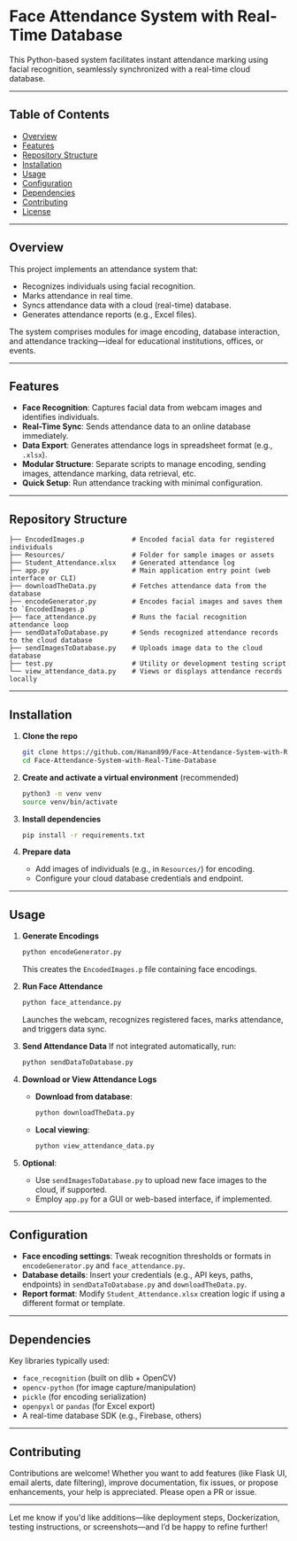# Face Attendance System with Real-Time Database

This Python-based system facilitates instant attendance marking using facial recognition, seamlessly synchronized with a real-time cloud database.

---

## Table of Contents

* [Overview](#overview)
* [Features](#features)
* [Repository Structure](#repository-structure)
* [Installation](#installation)
* [Usage](#usage)
* [Configuration](#configuration)
* [Dependencies](#dependencies)
* [Contributing](#contributing)
* [License](#license)

---

## Overview

This project implements an attendance system that:

* Recognizes individuals using facial recognition.
* Marks attendance in real time.
* Syncs attendance data with a cloud (real-time) database.
* Generates attendance reports (e.g., Excel files).

The system comprises modules for image encoding, database interaction, and attendance tracking—ideal for educational institutions, offices, or events.

---

## Features

* **Face Recognition**: Captures facial data from webcam images and identifies individuals.
* **Real-Time Sync**: Sends attendance data to an online database immediately.
* **Data Export**: Generates attendance logs in spreadsheet format (e.g., `.xlsx`).
* **Modular Structure**: Separate scripts to manage encoding, sending images, attendance marking, data retrieval, etc.
* **Quick Setup**: Run attendance tracking with minimal configuration.

---

## Repository Structure

```
├── EncodedImages.p            # Encoded facial data for registered individuals  
├── Resources/                 # Folder for sample images or assets  
├── Student_Attendance.xlsx    # Generated attendance log  
├── app.py                     # Main application entry point (web interface or CLI)  
├── downloadTheData.py         # Fetches attendance data from the database  
├── encodeGenerator.py         # Encodes facial images and saves them to `EncodedImages.p`  
├── face_attendance.py         # Runs the facial recognition attendance loop  
├── sendDataToDatabase.py      # Sends recognized attendance records to the cloud database  
├── sendImagesToDatabase.py    # Uploads image data to the cloud database  
├── test.py                    # Utility or development testing script  
└── view_attendance_data.py    # Views or displays attendance records locally
```

---

## Installation

1. **Clone the repo**

   ```bash
   git clone https://github.com/Hanan899/Face-Attendance-System-with-Real-Time-Database.git
   cd Face-Attendance-System-with-Real-Time-Database
   ```

2. **Create and activate a virtual environment** (recommended)

   ```bash
   python3 -m venv venv
   source venv/bin/activate
   ```

3. **Install dependencies**

   ```bash
   pip install -r requirements.txt
   ```

4. **Prepare data**

   * Add images of individuals (e.g., in `Resources/`) for encoding.
   * Configure your cloud database credentials and endpoint.

---

## Usage

1. **Generate Encodings**

   ```bash
   python encodeGenerator.py
   ```

   This creates the `EncodedImages.p` file containing face encodings.

2. **Run Face Attendance**

   ```bash
   python face_attendance.py
   ```

   Launches the webcam, recognizes registered faces, marks attendance, and triggers data sync.

3. **Send Attendance Data**
   If not integrated automatically, run:

   ```bash
   python sendDataToDatabase.py
   ```

4. **Download or View Attendance Logs**

   * **Download from database**:

     ```bash
     python downloadTheData.py
     ```
   * **Local viewing**:

     ```bash
     python view_attendance_data.py
     ```

5. **Optional**:

   * Use `sendImagesToDatabase.py` to upload new face images to the cloud, if supported.
   * Employ `app.py` for a GUI or web-based interface, if implemented.

---

## Configuration

* **Face encoding settings**: Tweak recognition thresholds or formats in `encodeGenerator.py` and `face_attendance.py`.
* **Database details**: Insert your credentials (e.g., API keys, paths, endpoints) in `sendDataToDatabase.py` and `downloadTheData.py`.
* **Report format**: Modify `Student_Attendance.xlsx` creation logic if using a different format or template.

---

## Dependencies

Key libraries typically used:

* `face_recognition` (built on dlib + OpenCV)
* `opencv-python` (for image capture/manipulation)
* `pickle` (for encoding serialization)
* `openpyxl` or `pandas` (for Excel export)
* A real-time database SDK (e.g., Firebase, others)

---

## Contributing

Contributions are welcome! Whether you want to add features (like Flask UI, email alerts, date filtering), improve documentation, fix issues, or propose enhancements, your help is appreciated. Please open a PR or issue.

---

Let me know if you'd like additions—like deployment steps, Dockerization, testing instructions, or screenshots—and I’d be happy to refine further!
